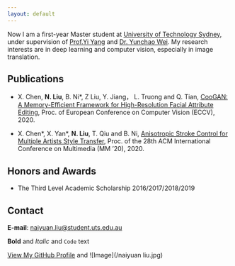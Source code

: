 ```yaml
---
layout: default
---
```



Now I am a first-year Master student at [University of Technology Sydney](http://www.uts.edu.au/), under supervision of [Prof.Yi Yang](https://sites.google.com/site/ianyyang2016/) and [Dr. Yunchao Wei](https://weiyc.github.io/). My research interests are in deep learning and computer vision, especially in image translation.

## Publications
- X. Chen, **N. Liu**, B. Ni*, Z Liu, Y. Jiang， L. Truong and Q. Tian, [CooGAN: A Memory-Efficient Framework for High-Resolution Facial Attribute Editing](https://arxiv.org/abs/2011.01563), Proc. of European Conference on Computer Vision (ECCV), 2020.

- X. Chen*, X. Yan*, **N. Liu**, T. Qiu and B. Ni, [Anisotropic Stroke Control for Multiple Artists Style Transfer](https://arxiv.org/abs/2010.08175), Proc. of the 28th ACM International Conference on Multimedia (MM ’20), 2020.

## Honors and Awards
- The Third Level Academic Scholarship 2016/2017/2018/2019

## Contact 

**E-mail**:  naiyuan.liu@student.uts.edu.au

**Bold** and _Italic_ and `Code` text

[View My GitHub Profile](https://github.com/NNNNAI) and ![Image](/naiyuan liu.jpg)
